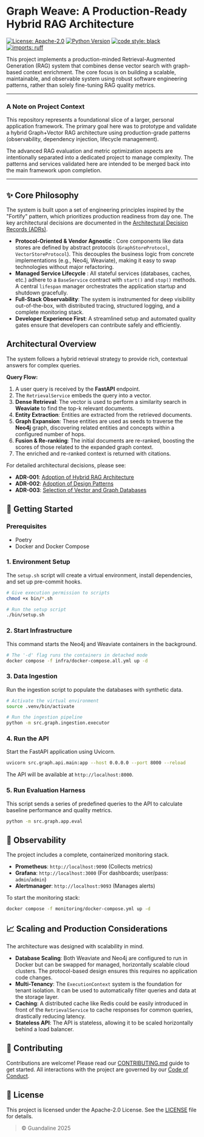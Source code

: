 # Graph Weave: A Production-Ready Hybrid RAG Architecture

[![License: Apache-2.0](https://img.shields.io/badge/License-Apache--2.0-blue.svg)](https://opensource.org/licenses/Apache-2.0)
[![Python Version](https://img.shields.io/badge/python-3.11+-blue.svg)](https://www.python.org/downloads/release/python-3110/)
[![code style: black](https://img.shields.io/badge/code%20style-black-000000.svg)](https://github.com/psf/black)
[![imports: ruff](https://img.shields.io/badge/imports-ruff-222222.svg)](https://github.com/astral-sh/ruff)

This project implements a production-minded Retrieval-Augmented Generation (RAG) system that combines dense vector search with graph-based context enrichment. The core focus is on building a scalable, maintainable, and observable system using robust software engineering patterns, rather than solely fine-tuning RAG quality metrics.

---

### A Note on Project Context

This repository represents a foundational slice of a larger, personal application framework. The primary goal here was to prototype and validate a hybrid Graph+Vector RAG architecture using production-grade patterns (observability, dependency injection, lifecycle management).

The advanced RAG evaluation and metric optimization aspects are intentionally separated into a dedicated project to manage complexity. The patterns and services validated here are intended to be merged back into the main framework upon completion.

---

## ✨ Core Philosophy

The system is built upon a set of engineering principles inspired by the "Fortify" pattern, which prioritizes production readiness from day one. The key architectural decisions are documented in the [Architectural Decision Records (ADRs)](./docs/adr/).

- **Protocol-Oriented & Vendor Agnostic** : Core components like data stores are defined by abstract protocols (`GraphStoreProtocol`, `VectorStoreProtocol`). This decouples the business logic from concrete implementations (e.g., Neo4j, Weaviate), making it easy to swap technologies without major refactoring.
- **Managed Service Lifecycle** : All stateful services (databases, caches, etc.) adhere to a `BaseService` contract with `start()` and `stop()` methods. A central `lifespan` manager orchestrates the application startup and shutdown gracefully.
- **Full-Stack Observability**: The system is instrumented for deep visibility out-of-the-box, with distributed tracing, structured logging, and a complete monitoring stack.
- **Developer Experience First**: A streamlined setup and automated quality gates ensure that developers can contribute safely and efficiently.

##  Architectural Overview

The system follows a hybrid retrieval strategy to provide rich, contextual answers for complex queries.

**Query Flow:**

1.  A user query is received by the **FastAPI** endpoint.
2.  The `RetrievalService` embeds the query into a vector.
3.  **Dense Retrieval**: The vector is used to perform a similarity search in **Weaviate** to find the top-k relevant documents.
4.  **Entity Extraction**: Entities are extracted from the retrieved documents.
5.  **Graph Expansion**: These entities are used as seeds to traverse the **Neo4j** graph, discovering related entities and concepts within a configured number of hops.
6.  **Fusion & Re-ranking**: The initial documents are re-ranked, boosting the scores of those related to the expanded graph context.
7.  The enriched and re-ranked context is returned with citations.

For detailed architectural decisions, please see:
* **ADR-001**: [Adoption of Hybrid RAG Architecture](./docs/adr/ADR-001-adoption-of-hybrid-rag-architecture.md) 
* **ADR-002**: [Adoption of Design Patterns](./docs/adr/ADR-002-adoption-of-design-patterns.md) 
* **ADR-003**: [Selection of Vector and Graph Databases](./docs/adr/ADR-003-selection-of-vector-and-graph-databases.md) 

## 🚀 Getting Started

### Prerequisites
* Poetry 
* Docker and Docker Compose 

### 1. Environment Setup
The `setup.sh` script will create a virtual environment, install dependencies, and set up pre-commit hooks.

```bash
# Give execution permission to scripts
chmod +x bin/*.sh

# Run the setup script
./bin/setup.sh
```

### 2. Start Infrastructure
This command starts the Neo4j and Weaviate containers in the background.

```bash
# The '-d' flag runs the containers in detached mode
docker compose -f infra/docker-compose.all.yml up -d
```

### 3. Data Ingestion
Run the ingestion script to populate the databases with synthetic data.

```bash
# Activate the virtual environment
source .venv/bin/activate

# Run the ingestion pipeline
python -m src.graph.ingestion.executor
```

### 4. Run the API
Start the FastAPI application using Uvicorn.

```bash
uvicorn src.graph.api.main:app --host 0.0.0.0 --port 8000 --reload
```
The API will be available at `http://localhost:8000`.

### 5. Run Evaluation Harness
This script sends a series of predefined queries to the API to calculate baseline performance and quality metrics.

```bash
python -m src.graph.app.eval
```

## 🔭 Observability

The project includes a complete, containerized monitoring stack.

* **Prometheus**: `http://localhost:9090`  (Collects metrics)
* **Grafana**: `http://localhost:3000`  (For dashboards; user/pass: `admin`/`admin`)
* **Alertmanager**: `http://localhost:9093`  (Manages alerts)

To start the monitoring stack:
```bash
docker compose -f monitoring/docker-compose.yml up -d
```

## 📈 Scaling and Production Considerations

The architecture was designed with scalability in mind.

* **Database Scaling**: Both Weaviate and Neo4j are configured to run in Docker but can be swapped for managed, horizontally scalable cloud clusters. The protocol-based design ensures this requires no application code changes.
* **Multi-Tenancy**: The `ExecutionContext` system is the foundation for tenant isolation. It can be used to automatically filter queries and data at the storage layer.
* **Caching**: A distributed cache like Redis could be easily introduced in front of the `RetrievalService` to cache responses for common queries, drastically reducing latency.
* **Stateless API**: The API is stateless, allowing it to be scaled horizontally behind a load balancer.

## 🤝 Contributing

Contributions are welcome! Please read our [CONTRIBUTING.md](./CONTRIBUTING.md) guide to get started.
All interactions with the project are governed by our [Code of Conduct](./CODE_OF_CONDUCT.md).

## 📜 License

This project is licensed under the Apache-2.0 License. See the [LICENSE](https://www.apache.org/licenses/LICENSE-2.0) file for details.

>© Guandaline 2025